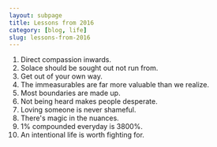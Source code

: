 ```yaml
---
layout: subpage
title: Lessons from 2016
category: [blog, life]
slug: lessons-from-2016
---
```

1. Direct compassion inwards.
2. Solace should be sought out not run from.
3. Get out of your own way.
4. The immeasurables are far more valuable than we realize.
5. Most boundaries are made up.
6. Not being heard makes people desperate.
7. Loving someone is never shameful.
8. There's magic in the nuances.
9. 1% compounded everyday is 3800%.
10. An intentional life is worth fighting for.